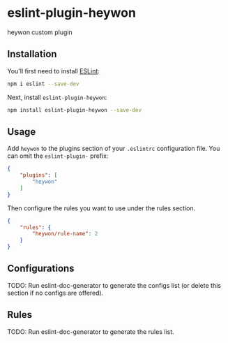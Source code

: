# eslint-plugin-heywon

heywon custom plugin

## Installation

You'll first need to install [ESLint](https://eslint.org/):

```sh
npm i eslint --save-dev
```

Next, install `eslint-plugin-heywon`:

```sh
npm install eslint-plugin-heywon --save-dev
```

## Usage

Add `heywon` to the plugins section of your `.eslintrc` configuration file. You can omit the `eslint-plugin-` prefix:

```json
{
    "plugins": [
        "heywon"
    ]
}
```


Then configure the rules you want to use under the rules section.

```json
{
    "rules": {
        "heywon/rule-name": 2
    }
}
```



## Configurations

<!-- begin auto-generated configs list -->
TODO: Run eslint-doc-generator to generate the configs list (or delete this section if no configs are offered).
<!-- end auto-generated configs list -->



## Rules

<!-- begin auto-generated rules list -->
TODO: Run eslint-doc-generator to generate the rules list.
<!-- end auto-generated rules list -->


